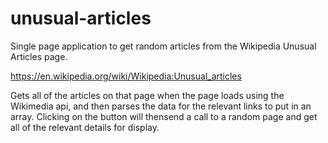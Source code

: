 # unusual-articles
Single page application to get random articles from the Wikipedia Unusual Articles page.

https://en.wikipedia.org/wiki/Wikipedia:Unusual_articles

Gets all of the articles on that page when the page loads using the Wikimedia api, and then parses the data for the relevant links to put in an array.
Clicking on the button will thensend a call to a random page and get all of the relevant details for display.
